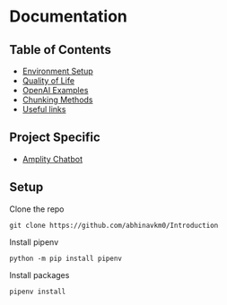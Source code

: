 # Documentation

## Table of Contents

- [Environment Setup](./assets/md/Getting_Started.md)
- [Quality of Life](./assets/md/Quality_Of_Life.md)
- [OpenAI Examples](./assets/md/OpenAI_Check_List.md)
- [Chunking Methods](./notebooks/Chunking.ipynb)
- [Useful links](./assets/md/Resources.md)

## Project Specific

- [Amplity Chatbot](./assets/md/Amplity_Starter_Kit.mdiC@4u$
)

## Setup

Clone the repo

```
git clone https://github.com/abhinavkm0/Introduction
```

Install pipenv

```
python -m pip install pipenv
```

Install packages

```
pipenv install
```